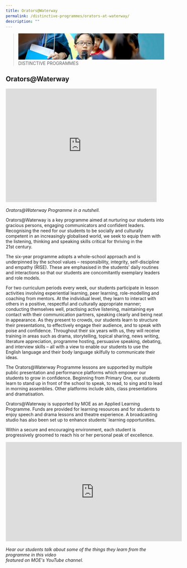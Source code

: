 ```yaml
---
title: Orators@Waterway
permalink: /distinctive-programmes/orators-at-waterway/
description: ""
---
```

>![](/images/Distinctive%20Programmes/distinctive-programme_02.jpg)
>DISTINCTIVE PROGRAMMES


## Orators@Waterway


<iframe width="480" height="360" src="https://www.youtube.com/embed/6IsVrD_nEm0" title="Toastmasters@Waterway" frameborder="0" allow="accelerometer; autoplay; clipboard-write; encrypted-media; gyroscope; picture-in-picture" allowfullscreen></iframe>

_Orators@Waterway Programme in a nutshell._


Orators@Waterway is a key programme aimed at nurturing our students into gracious persons, engaging communicators and confident leaders. Recognising the need for our students to be socially and culturally competent in an increasingly globalised world, we seek to equip them with the listening, thinking and speaking skills critical for thriving in the 21st century.

  

The six-year programme adopts a whole-school approach and is underpinned by the school values – responsibility, integrity, self-discipline and empathy (RISE). These are emphasised in the students’ daily routines and interactions so that our students are concomitantly exemplary leaders and role models.

  

For two curriculum periods every week, our students participate in lesson activities involving experiential learning, peer learning, role-modelling and coaching from mentors. At the individual level, they learn to interact with others in a positive, respectful and culturally appropriate manner; conducting themselves well, practising active listening, maintaining eye contact with their communication partners, speaking clearly and being neat in appearance. As they present to crowds, our students learn to structure their presentations, to effectively engage their audience, and to speak with poise and confidence. Throughout their six years with us, they will receive training in areas such as drama, storytelling, topical sharing, news writing, literature appreciation, programme hosting, persuasive speaking, debating, and interview skills – all with a view to enable our students to use the English language and their body language skilfully to communicate their ideas.

  

The Orators@Waterway Programme lessons are supported by multiple public presentation and performance platforms which empower our students to grow in confidence. Beginning from Primary One, our students learn to stand up in front of the school to speak, to read, to sing and to lead in morning assemblies. Other platforms include skits, class presentations and dramatisation.

  

Orators@Waterway is supported by MOE as an Applied Learning Programme. Funds are provided for learning resources and for students to enjoy speech and drama lessons and theatre experience. A broadcasting studio has also been set up to enhance students’ learning opportunities.

  

  

Within a secure and encouraging environment, each student is progressively groomed to reach his or her personal peak of excellence.


<iframe width="560" height="315" src="https://www.youtube.com/embed/jUbd8tr5jc8" title="Toastmasters Programme at Waterway Primary School" frameborder="0" allow="accelerometer; autoplay; clipboard-write; encrypted-media; gyroscope; picture-in-picture" allowfullscreen></iframe>

_Hear our students talk about some of the things they learn from the programme in this video  
featured on MOE's YouTube channel._


